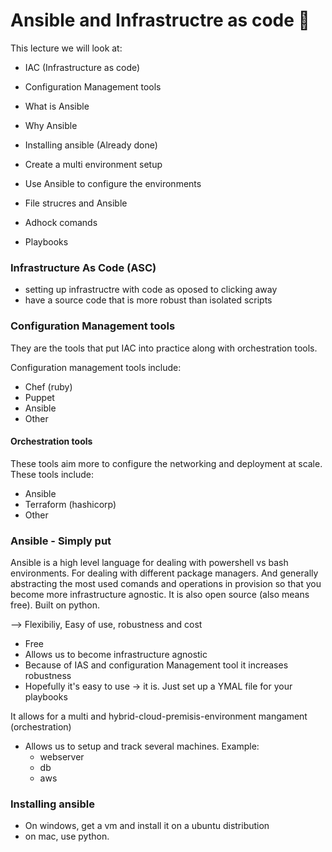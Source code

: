 # Ansible and Infrastructre as code :taco:

This lecture we will look at:
- IAC (Infrastructure as code)
- Configuration Management tools
- What is Ansible
- Why Ansible

- Installing ansible (Already done)
- Create a multi environment setup
- Use Ansible to configure the environments
- File strucres and Ansible
- Adhock comands
- Playbooks


### Infrastructure As Code (ASC)
- setting up infrastructre with code as oposed to clicking away
- have a source code that is more robust than isolated scripts

### Configuration Management tools
They are the tools that put IAC into practice along with orchestration tools.

Configuration management tools include:
- Chef (ruby)
- Puppet
- Ansible
- Other

#### Orchestration tools
These tools aim more to configure the networking and deployment at scale.
These tools include:
- Ansible
- Terraform (hashicorp)
- Other


### Ansible - Simply put
Ansible is a high level language for dealing with powershell vs bash environments. For dealing with different package managers. And generally abstracting the most used comands and operations in provision so that you become more infrastructure agnostic. It is also open source (also means free). Built on python.

--> Flexibiliy, Easy of use, robustness and cost

- Free
- Allows us to become infrastructure agnostic
- Because of IAS and configuration Management tool it increases robustness
- Hopefully it's easy to use -> it is. Just set up a YMAL file for your playbooks

It allows for a multi and hybrid-cloud-premisis-environment mangament (orchestration)
- Allows us to setup and track several machines. Example:
  - webserver
  - db
  - aws

### Installing ansible

- On windows, get a vm and install it on a ubuntu distribution
- on mac, use python.
